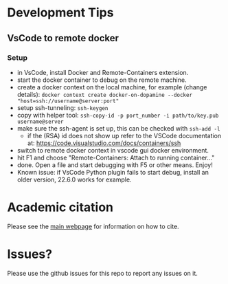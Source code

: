 # Development Tips

## VsCode to remote docker

### Setup
- in VsCode, install Docker and Remote-Containers extension.
- start the docker container to debug on the remote machine.
- create a docker context on the local machine, for example (change details): `docker context create docker-on-dopamine --docker "host=ssh://username@server:port"`
- setup ssh-tunneling: `ssh-keygen`
- copy with helper tool: `ssh-copy-id -p port_number -i path/to/key.pub username@server`
- make sure the ssh-agent is set up, this can be checked with `ssh-add -l`
  - if the (RSA) id does not show up refer to the VSCode documentation at: <https://code.visualstudio.com/docs/containers/ssh>
- switch to remote docker context in vscode gui docker environment.
- hit F1 and choose "Remote-Containers: Attach to running container..."
- done. Open a file and start debugging with F5 or other means. Enjoy!
- Known issue: if VsCode Python plugin fails to start debug, install an older version, 22.6.0 works for example.


# Academic citation

Please see the [main webpage](https://openweeds.linkoping-ri.se/howtocite.html) for information on how to cite.

# Issues?

Please use the github issues for this repo to report any issues on it.